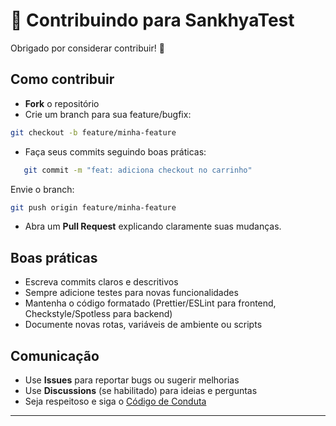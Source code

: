 # 🤝 Contribuindo para SankhyaTest

Obrigado por considerar contribuir! 🚀

## Como contribuir

- **Fork** o repositório
- Crie um branch para sua feature/bugfix:

```bash
git checkout -b feature/minha-feature
```

- Faça seus commits seguindo boas práticas:

```bash
   git commit -m "feat: adiciona checkout no carrinho"
```

Envie o branch:

```bash
git push origin feature/minha-feature
```

- Abra um **Pull Request** explicando claramente suas mudanças.

## Boas práticas

- Escreva commits claros e descritivos
- Sempre adicione testes para novas funcionalidades
- Mantenha o código formatado (Prettier/ESLint para frontend, Checkstyle/Spotless para backend)
- Documente novas rotas, variáveis de ambiente ou scripts

## Comunicação

- Use **Issues** para reportar bugs ou sugerir melhorias
- Use **Discussions** (se habilitado) para ideias e perguntas
- Seja respeitoso e siga o [Código de Conduta](./CODE_OF_CONDUCT.md)

---
